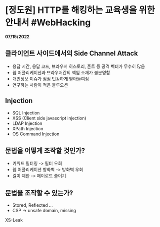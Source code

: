 # [정도원] HTTP를 해킹하는 교육생을 위한 안내서 #WebHacking
**07/15/2022**  

## 클라이언트 사이드에서의 Side Channel Attack
- 응답 시간, 응답 코드, 브라우저 히스토리, 폰트 등 공격 벡터가 무수히 많음
- 웹 어플리케이션과 브라우저간의 책임 소재가 불분명함
- 개인정보 이슈가 점점 민감하게 받아들여짐
- 연구하는 사람이 적은 블루오션

## Injection
- SQL Injection
- XSS (Client side javascript injection)
- LDAP Injection
- XPath Injection
- OS Command Injection

## 문법을 어떻게 조작할 것인가?
- 키워드 필터링 -> 필터 우회
- 웹 어플리케이션 방화벽 -> 방화벽 우회
- 길이 제한 -> 페이로드 줄이기

## 문법을 조작할 수 있는가?
- Stored, Reflected ...
- CSP -> unsafe domain, missing

XS-Leak